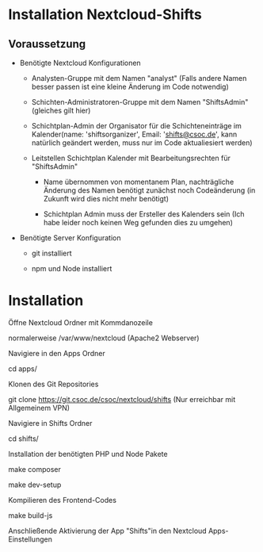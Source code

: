 # Installation Nextcloud-Shifts

## Voraussetzung

* Benötigte Nextcloud Konfigurationen

    * Analysten-Gruppe mit dem Namen "analyst" (Falls andere Namen besser passen ist eine kleine Änderung im Code notwendig)

    * Schichten-Administratoren-Gruppe mit dem Namen "ShiftsAdmin" (gleiches gilt hier)

    * Schichtplan-Admin der Organisator für die Schichteneinträge im Kalender(name: 'shiftsorganizer', Email: 'shifts@csoc.de', kann natürlich geändert werden, muss nur im Code aktualiesiert werden)

    * Leitstellen Schichtplan Kalender mit Bearbeitungsrechten für "ShiftsAdmin"

        * Name übernommen von momentanem Plan, nachträgliche Änderung des Namen benötigt zunächst noch Codeänderung (in Zukunft wird dies nicht mehr benötigt)

        * Schichtplan Admin muss der Ersteller des Kalenders sein (Ich habe leider noch keinen Weg gefunden dies zu umgehen)

* Benötigte Server Konfiguration

    * git installiert

    * npm und Node installiert

# Installation

Öffne Nextcloud Ordner mit Kommdanozeile

normalerweise /var/www/nextcloud (Apache2 Webserver)

Navigiere in den Apps Ordner

cd apps/

Klonen des Git Repositories

git clone https://git.csoc.de/csoc/nextcloud/shifts (Nur erreichbar mit Allgemeinem VPN)

Navigiere in Shifts Ordner

cd shifts/

Installation der benötigten PHP und Node Pakete

make composer

make dev-setup

Kompilieren des Frontend-Codes

make build-js

Anschließende Aktivierung der App "Shifts"in den Nextcloud Apps-Einstellungen
